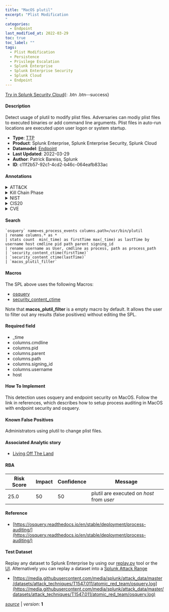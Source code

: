 ```yaml
---
title: "MacOS plutil"
excerpt: "Plist Modification
"
categories:
  - Endpoint
last_modified_at: 2022-03-29
toc: true
toc_label: ""
tags:
  - Plist Modification
  - Persistence
  - Privilege Escalation
  - Splunk Enterprise
  - Splunk Enterprise Security
  - Splunk Cloud
  - Endpoint
---
```




[Try in Splunk Security Cloud](https://www.splunk.com/en_us/products/cyber-security.html){: .btn .btn--success}

#### Description

Detect usage of plutil to modify plist files. Adversaries can modiy plist files to executed binaries or add command line arguments. Plist files in auto-run locations are executed upon user logon or system startup.

- **Type**: [TTP](https://github.com/splunk/security_content/wiki/Detection-Analytic-Types)
- **Product**: Splunk Enterprise, Splunk Enterprise Security, Splunk Cloud
- **Datamodel**: [Endpoint](https://docs.splunk.com/Documentation/CIM/latest/User/Endpoint)
- **Last Updated**: 2022-03-29
- **Author**: Patrick Bareiss, Splunk
- **ID**: c11f2b57-92c1-4cd2-b46c-064eafb833ac


#### Annotations

<details>
  <summary>ATT&CK</summary>

<div markdown="1">


| ID             | Technique        |  Tactic             |
| -------------- | ---------------- |-------------------- |
| [T1547.011](https://attack.mitre.org/techniques/T1547/011/) | Plist Modification | Persistence, Privilege Escalation |

</div>
</details>


<details>
  <summary>Kill Chain Phase</summary>

<div markdown="1">

* Actions on Objectives


</div>
</details>


<details>
  <summary>NIST</summary>

<div markdown="1">

* DE.CM



</div>
</details>

<details>
  <summary>CIS20</summary>

<div markdown="1">

* CIS 3
* CIS 5
* CIS 16



</div>
</details>

<details>
  <summary>CVE</summary>

<div markdown="1">


</div>
</details>

#### Search

```
`osquery` name=es_process_events columns.path=/usr/bin/plutil 
| rename columns.* as * 
| stats count  min(_time) as firstTime max(_time) as lastTime by username host cmdline pid path parent signing_id 
| rename username as User, cmdline as process, path as process_path 
| `security_content_ctime(firstTime)`
| `security_content_ctime(lastTime)` 
| `macos_plutil_filter`
```

#### Macros
The SPL above uses the following Macros:
* [osquery](https://github.com/splunk/security_content/blob/develop/macros/osquery.yml)
* [security_content_ctime](https://github.com/splunk/security_content/blob/develop/macros/security_content_ctime.yml)

Note that **macos_plutil_filter** is a empty macro by default. It allows the user to filter out any results (false positives) without editing the SPL.

#### Required field
* _time
* columns.cmdline
* columns.pid
* columns.parent
* columns.path
* columns.signing_id
* columns.username
* host


#### How To Implement
This detection uses osquery and endpoint security on MacOS. Follow the link in references, which describes how to setup process auditing in MacOS with endpoint security and osquery.

#### Known False Positives
Administrators using plutil to change plist files.

#### Associated Analytic story
* [Living Off The Land](/stories/living_off_the_land)




#### RBA

| Risk Score  | Impact      | Confidence   | Message      |
| ----------- | ----------- |--------------|--------------|
| 25.0 | 50 | 50 | plutil are executed on $host$ from $user$ |


#### Reference

* [https://osquery.readthedocs.io/en/stable/deployment/process-auditing/](https://osquery.readthedocs.io/en/stable/deployment/process-auditing/)



#### Test Dataset
Replay any dataset to Splunk Enterprise by using our [replay.py](https://github.com/splunk/attack_data#using-replaypy) tool or the [UI](https://github.com/splunk/attack_data#using-ui).
Alternatively you can replay a dataset into a [Splunk Attack Range](https://github.com/splunk/attack_range#replay-dumps-into-attack-range-splunk-server)


* [https://media.githubusercontent.com/media/splunk/attack_data/master/datasets/attack_techniques/T1547.011/atomic_red_team/osquery.log](https://media.githubusercontent.com/media/splunk/attack_data/master/datasets/attack_techniques/T1547.011/atomic_red_team/osquery.log)



[*source*](https://github.com/splunk/security_content/tree/develop/detections/endpoint/macos_plutil.yml) \| *version*: **1**